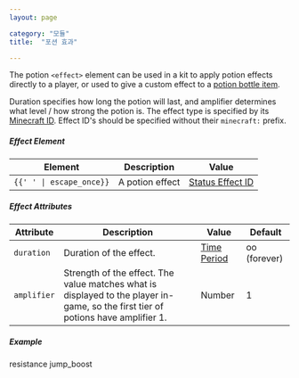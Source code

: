 ```yaml
---
layout: page

category: "모듈"
title:  "포션 효과"

---
```


The potion `<effect>` element can be used in a kit to apply potion effects directly to a player,
or used to give a custom effect to a [potion bottle item](/modules/items#potions).

Duration specifies how long the potion will last, and amplifier determines what level / how strong the potion is.
The effect type is specified by its [Minecraft ID](http://minecraft.gamepedia.com/Data_values#Status_effects).
Effect ID's should be specified without their `minecraft:` prefix.
<h5>Effect Element</h5>
<div class='table-responsive'>
  <table class='table table-striped table-condensed'>
    <thead>
      <tr>
        <th>Element</th>
        <th>Description</th>
        <th>Value</th>
      </tr>
    </thead>
    <tbody>
      <tr>
        <td>
          <span class='highlight'>
            <code>{{'<effect> </effect>' | escape_once}}</code>
          </span>
        </td>
        <td>
          A potion effect
        </td>
        <td>
          <a href='http://minecraft.gamepedia.com/Data_values#Status_effects'>Status Effect ID</a>
        </td>
      </tr>
    </tbody>
  </table>
</div>
<h5>Effect Attributes</h5>
<div class='table-responsive'>
  <table class='table table-striped table-condensed'>
    <thead>
      <tr>
        <th>Attribute</th>
        <th>Description</th>
        <th>Value</th>
        <th>Default</th>
      </tr>
    </thead>
    <tbody>
      <tr>
        <td>
          <code>duration</code>
        </td>
        <td>
          Duration of the effect.
        </td>
        <td>
          <a href='/reference/time_periods'>Time Period</a>
        </td>
        <td>
          oo
          (forever)
        </td>
      </tr>
      <tr>
        <td>
          <code>amplifier</code>
        </td>
        <td>
          Strength of the effect. The value matches what is displayed to the player in-game,
          so the first tier of potions have amplifier 1.
        </td>
        <td>
          <span class='label label-primary'>Number</span>
        </td>
        <td>1</td>
      </tr>
    </tbody>
  </table>
</div>
<h5>Example</h5>
    <effect duration="10" amplifier="4">resistance</effect>
    <effect duration="900" amplifier="1">jump_boost</effect>

